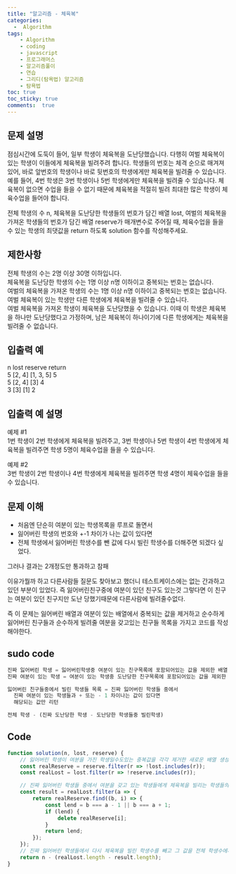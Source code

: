 ```yaml
---
title: "알고리즘 - 체육복"
categories: 
  -  Algorithm
tags: 
    - Algorithm
    - coding
    - javascript
    - 프로그래머스
    - 알고리즘풀이
    - 연습
    - 그리디(탐욕법) 알고리즘
    - 탐욕법
toc: true
toc_sticky: true
comments:  true
---
```


## 문제 설명
점심시간에 도둑이 들어, 일부 학생이 체육복을 도난당했습니다. 다행히 여벌 체육복이 있는 학생이 이들에게 체육복을 빌려주려 합니다. 학생들의 번호는 체격 순으로 매겨져 있어, 바로 앞번호의 학생이나 바로 뒷번호의 학생에게만 체육복을 빌려줄 수 있습니다. 예를 들어, 4번 학생은 3번 학생이나 5번 학생에게만 체육복을 빌려줄 수 있습니다. 체육복이 없으면 수업을 들을 수 없기 때문에 체육복을 적절히 빌려 최대한 많은 학생이 체육수업을 들어야 합니다.  

전체 학생의 수 n, 체육복을 도난당한 학생들의 번호가 담긴 배열 lost, 여벌의 체육복을 가져온 학생들의 번호가 담긴 배열 reserve가 매개변수로 주어질 때, 체육수업을 들을 수 있는 학생의 최댓값을 return 하도록 solution 함수를 작성해주세요.
  
## 제한사항  
전체 학생의 수는 2명 이상 30명 이하입니다.  
체육복을 도난당한 학생의 수는 1명 이상 n명 이하이고 중복되는 번호는 없습니다.  
여벌의 체육복을 가져온 학생의 수는 1명 이상 n명 이하이고 중복되는 번호는 없습니다.  
여벌 체육복이 있는 학생만 다른 학생에게 체육복을 빌려줄 수 있습니다.  
여벌 체육복을 가져온 학생이 체육복을 도난당했을 수 있습니다. 이때 이 학생은 체육복을 하나만 도난당했다고 가정하며, 남은 체육복이 하나이기에 다른 학생에게는 체육복을 빌려줄 수 없습니다.  

## 입출력 예
n	lost	reserve	return  
5	[2, 4]	[1, 3, 5]	5  
5	[2, 4]	[3]	4  
3	[3]	[1]	2  

## 입출력 예 설명  
예제 #1  
1번 학생이 2번 학생에게 체육복을 빌려주고, 3번 학생이나 5번 학생이 4번 학생에게 체육복을 빌려주면 학생 5명이 체육수업을 들을 수 있습니다.  

예제 #2  
3번 학생이 2번 학생이나 4번 학생에게 체육복을 빌려주면 학생 4명이 체육수업을 들을 수 있습니다.  

## 문제 이해
- 처음엔 단순히 여분이 있는 학생목록을 루프로 돌면서 
- 잃어버린 학생의 번호와 +-1 차이가 나는 값이 있다면 
- 전체 학생에서 잃어버린 학생수를 뺀 값에 다시 빌린 학생수를 더해주면 되겠다 싶었다.
  
그러나 결과는 2개정도만 통과하고 참패  

이유가뭘까 하고 다른사람들 질문도 찾아보고 했더니 테스트케이스에는 없는 간과하고 있던 부분이 있었다. 즉 잃어버린친구중에 여분이 있던 친구도 있는것 그렇다면 이 친구는 여분이 있던 친구지만 도난 당했기때문에 다른사람에 빌려줄수없다.
  

즉 이 문제는 잃어버린 배열과 여분이 있는 배열에서 중복되는 값을 제거하고 순수하게 잃어버린 친구들과 순수하게 빌려줄 여분을 갖고있는 친구들 목록을 가지고 코드를 작성해야한다.

## sudo code
```javascript
진짜 잃어버린 학생 = 잃어버린학생중 여분이 있는 친구목록에 포함되어있는 값을 제외한 배열
진짜 여분이 있는 학생 = 여분이 있는 학생중 도난당한 친구목록에 포함되어있는 값을 제외한 배열

잃어버린 친구들중에서 빌린 학생들 목록 = 진짜 잃어버린 학생들 중에서
  진짜 여분이 있는 학생들과 + 또는 - 1 차이나는 값이 있다면
  해당되는 값만 리턴

전체 학생 - (진짜 도난당한 학생 - 도난당한 학생들중 빌린학생)
```

## Code
```javascript
function solution(n, lost, reserve) {
    // 잃어버린 학생이 여분을 가진 학생일수도있는 중복값을 각각 제거한 새로운 배열 생성
    const realReserve = reserve.filter(r => !lost.includes(r));
    const realLost = lost.filter(r => !reserve.includes(r));

    // 진짜 잃어버린 학생들 중에서 여분을 갖고 있는 학생들에게 체육복을 빌리는 학생들의 배열을 리턴
    const result = realLost.filter(a => {
        return realReserve.find((b, i) => {
            const lend = b === a - 1 || b === a + 1;
            if (lend) {
                delete realReserve[i];
            }
            return lend;
        });
    });
    // 진짜 잃어버린 학생들에서 다시 체육복을 빌린 학생수를 빼고 그 값을 전체 학생수에서 뺀다
    return n - (realLost.length - result.length);
}
```